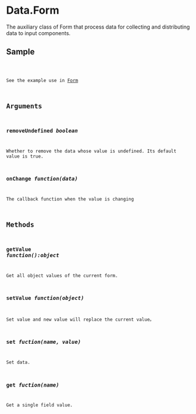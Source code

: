 # Data.Form

The auxiliary class of Form that process data for collecting and distributing data to input components.

## Sample

<code name="example" />

See the example use in [Form](#/components/Form)

## Arguments

### removeUndefined *boolean*

Whether to remove the data whose value is undefined. Its default value is true.

### onChange *function(data)*

The callback function when the value is changing

## Methods

### getValue *function():object*
Get all object values of the current form.

### setValue *function(object)*
Set value and new value will replace the current value。

### set *fuction(name, value)*
Set data.

### get *fuction(name)*
Get a single field value.